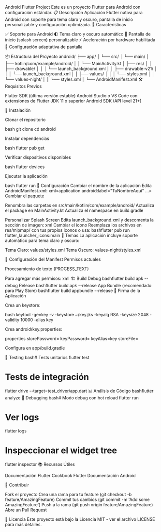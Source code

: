 Android Flutter Project
Este es un proyecto Flutter para Android con configuración estándar.
📋 Descripción
Aplicación Flutter nativa para Android con soporte para tema claro y oscuro, pantalla de inicio personalizable y configuración optimizada.
🚀 Características

✅ Soporte para Android
🌓 Tema claro y oscuro automático
🎨 Pantalla de inicio (splash screen) personalizable
⚡ Aceleración por hardware habilitada
📱 Configuración adaptativa de pantalla

📦 Estructura del Proyecto
android/
├── app/
│   └── src/
│       └── main/
│           ├── kotlin/com/example/android/
│           │   └── MainActivity.kt
│           ├── res/
│           │   ├── drawable/
│           │   │   └── launch_background.xml
│           │   ├── drawable-v21/
│           │   │   └── launch_background.xml
│           │   ├── values/
│           │   │   └── styles.xml
│           │   └── values-night/
│           │       └── styles.xml
│           └── AndroidManifest.xml
🛠️ Requisitos Previos

Flutter SDK (última versión estable)
Android Studio o VS Code con extensiones de Flutter
JDK 11 o superior
Android SDK (API level 21+)

📱 Instalación

Clonar el repositorio

bash   git clone <url-del-repositorio>
   cd android

Instalar dependencias

bash   flutter pub get

Verificar dispositivos disponibles

bash   flutter devices

Ejecutar la aplicación

bash   flutter run
🔧 Configuración
Cambiar el nombre de la aplicación
Edita AndroidManifest.xml:
xml<application
    android:label="TuNombreAqui"
    ...>
Cambiar el paquete

Renombra las carpetas en src/main/kotlin/com/example/android/
Actualiza el package en MainActivity.kt
Actualiza el namespace en build.gradle

Personalizar Splash Screen
Edita launch_background.xml y descomenta la sección de imagen:
xml<item>
    <bitmap
        android:gravity="center"
        android:src="@mipmap/launch_image" />
</item>
Cambiar el icono
Reemplaza los archivos en res/mipmap/ con tus propios iconos o usa:
bashflutter pub run flutter_launcher_icons:main
🎨 Temas
La aplicación incluye soporte automático para tema claro y oscuro:

Tema Claro: values/styles.xml
Tema Oscuro: values-night/styles.xml

📝 Configuración del Manifest
Permisos actuales

Procesamiento de texto (PROCESS_TEXT)

Para agregar más permisos:
xml<uses-permission android:name="android.permission.INTERNET"/>
<uses-permission android:name="android.permission.CAMERA"/>
🏗️ Build
Debug
bashflutter build apk --debug
Release
bashflutter build apk --release
App Bundle (recomendado para Play Store)
bashflutter build appbundle --release
🔐 Firma de la Aplicación

Crea un keystore:

bash   keytool -genkey -v -keystore ~/key.jks -keyalg RSA -keysize 2048 -validity 10000 -alias key

Crea android/key.properties:

properties   storePassword=<password>
   keyPassword=<password>
   keyAlias=key
   storeFile=<ruta-al-keystore>

Configura en app/build.gradle

🧪 Testing
bash# Tests unitarios
flutter test

# Tests de integración
flutter drive --target=test_driver/app.dart
📊 Análisis de Código
bashflutter analyze
🐛 Debugging
bash# Modo debug con hot reload
flutter run

# Ver logs
flutter logs

# Inspeccionar el widget tree
flutter inspector
📚 Recursos Útiles

Documentación Flutter
Cookbook Flutter
Documentación Android

🤝 Contribuir

Fork el proyecto
Crea una rama para tu feature (git checkout -b feature/AmazingFeature)
Commit tus cambios (git commit -m 'Add some AmazingFeature')
Push a la rama (git push origin feature/AmazingFeature)
Abre un Pull Request

📄 Licencia
Este proyecto está bajo la Licencia MIT - ver el archivo LICENSE para más detalles.
